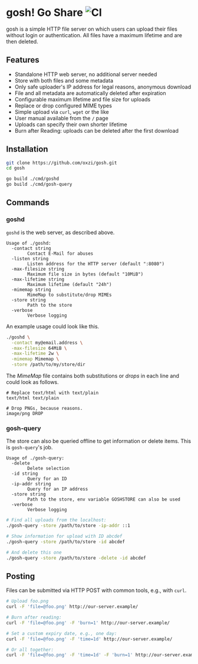 # gosh! Go Share ![CI](https://github.com/oxzi/gosh/workflows/CI/badge.svg)

gosh is a simple HTTP file server on which users can upload their files without
login or authentication. All files have a maximum lifetime and are then deleted.


## Features

- Standalone HTTP web server, no additional server needed
- Store with both files and some metadata
- Only safe uploader's IP address for legal reasons, anonymous download
- File and all metadata are automatically deleted after expiration
- Configurable maximum lifetime and file size for uploads
- Replace or drop configured MIME types
- Simple upload via `curl`, `wget` or the like
- User manual available from the `/` page
- Uploads can specify their own shorter lifetime
- Burn after Reading: uploads can be deleted after the first download


## Installation

```bash
git clone https://github.com/oxzi/gosh.git
cd gosh

go build ./cmd/goshd
go build ./cmd/gosh-query
```


## Commands
### goshd

`goshd` is the web server, as described above.

```
Usage of ./goshd:
  -contact string
        Contact E-Mail for abuses
  -listen string
        Listen address for the HTTP server (default ":8080")
  -max-filesize string
        Maximum file size in bytes (default "10MiB")
  -max-lifetime string
        Maximum lifetime (default "24h")
  -mimemap string
        MimeMap to substitute/drop MIMEs
  -store string
        Path to the store
  -verbose
        Verbose logging
```

An example usage could look like this.

```bash
./goshd \
  -contact my@email.address \
  -max-filesize 64MiB \
  -max-lifetime 2w \
  -mimemap Mimemap \
  -store /path/to/my/store/dir
```

The *MimeMap* file contains both substitutions or *drops* in each line and
could look as follows.

```
# Replace text/html with text/plain
text/html text/plain

# Drop PNGs, because reasons.
image/png DROP
```


### gosh-query

The store can also be queried offline to get information or delete items. This
is `gosh-query`'s job.

```
Usage of ./gosh-query:
  -delete
        Delete selection
  -id string
        Query for an ID
  -ip-addr string
        Query for an IP address
  -store string
        Path to the store, env variable GOSHSTORE can also be used
  -verbose
        Verbose logging
```

```bash
# Find all uploads from the localhost:
./gosh-query -store /path/to/store -ip-addr ::1

# Show information for upload with ID abcdef
./gosh-query -store /path/to/store -id abcdef

# And delete this one
./gosh-query -store /path/to/store -delete -id abcdef
```

## Posting

Files can be submitted via HTTP POST with common tools, e.g., with `curl`.

```bash
# Upload foo.png
curl -F 'file=@foo.png' http://our-server.example/

# Burn after reading:
curl -F 'file=@foo.png' -F 'burn=1' http://our-server.example/

# Set a custom expiry date, e.g., one day:
curl -F 'file=@foo.png' -F 'time=1d' http://our-server.example/

# Or all together:
curl -F 'file=@foo.png' -F 'time=1d' -F 'burn=1' http://our-server.example/
```

